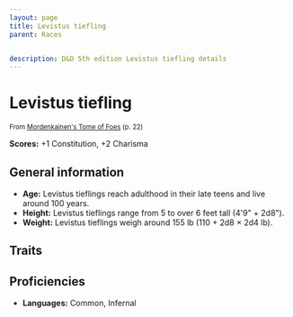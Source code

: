 ```yaml
---
layout: page
title: Levistus tiefling
parent: Races


description: D&D 5th edition Levistus tiefling details
---
```


# Levistus tiefling

<small>From <a target="_blank" href="https://dnd.wizards.com/products/tabletop-games/rpg-products/mordenkainens-tome-foes">Mordenkainen's Tome of Foes</a> (p. 22)</small>

**Scores:** +1 Constitution, +2 Charisma

## General information

- **Age:** Levistus tieflings reach adulthood in their late teens and live around 100 years.
- **Height:** Levistus tieflings range from 5 to over 6 feet tall (4'9" + 2d8").
- **Weight:** Levistus tieflings weigh around 155 lb (110 + 2d8 × 2d4 lb).

## Traits


## Proficiencies

- **Languages:** Common, Infernal